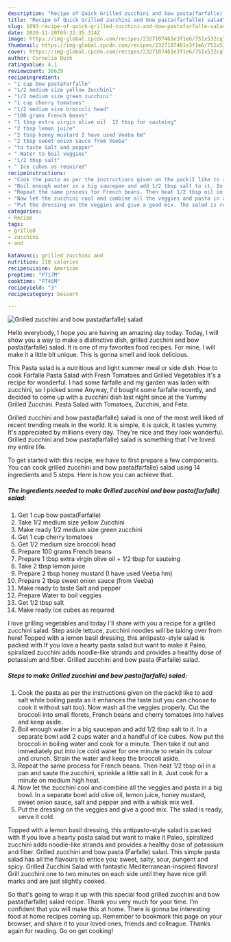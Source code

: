 ```yaml
---
description: "Recipe of Quick Grilled zucchini and bow pasta(farfalle) salad"
title: "Recipe of Quick Grilled zucchini and bow pasta(farfalle) salad"
slug: 1093-recipe-of-quick-grilled-zucchini-and-bow-pastafarfalle-salad
date: 2020-11-20T05:32:35.314Z
image: https://img-global.cpcdn.com/recipes/2327107461e3f1e6/751x532cq70/grilled-zucchini-and-bow-pastafarfalle-salad-recipe-main-photo.jpg
thumbnail: https://img-global.cpcdn.com/recipes/2327107461e3f1e6/751x532cq70/grilled-zucchini-and-bow-pastafarfalle-salad-recipe-main-photo.jpg
cover: https://img-global.cpcdn.com/recipes/2327107461e3f1e6/751x532cq70/grilled-zucchini-and-bow-pastafarfalle-salad-recipe-main-photo.jpg
author: Cornelia Bush
ratingvalue: 4.1
reviewcount: 38629
recipeingredient:
- "1 cup bow pastaFarfalle"
- "1/2 medium size yellow Zucchini"
- "1/2 medium size green zucchini"
- "1 cup cherry tomatoes"
- "1/2 medium size broccoli head"
- "100 grams French beans"
- "1 tbsp extra virgin olive oil  12 tbsp for sauteing"
- "2 tbsp lemon juice"
- "2 tbsp honey mustard I have used Veeba hm"
- "2 tbsp sweet onion sauce from Veeba"
- "to taste Salt and pepper"
- " Water to boil veggies"
- "1/2 tbsp salt"
- " Ice cubes as required"
recipeinstructions:
- "Cook the pasta as per the instructions given on the pack(I like to add salt while boiling pasta as it enhances the taste but you can choose to cook it without salt too). Now wash all the veggies properly. Cut the broccoli into small florets, French beans and cherry tomatoes into halves and keep aside."
- "Boil enough water in a big saucepan and add 1/2 tbsp salt to it. In a separate bowl add 2 cups water and a handful of ice cubes. Now put the broccoli in boiling water and cook for a minute. Then take it out and immediately put into ice cold water for one minute to retain its colour and crunch. Strain the water and keep the broccoli aside."
- "Repeat the same process for French beans. Then heat 1/2 tbsp oil in a pan and saute the zucchini, sprinkle a little salt in it. Just cook for a minute on medium high heat."
- "Now let the zucchini cool and combine all the veggies and pasta in a big bowl. In a separate bowl add olive oil, lemon juice, honey mustard, sweet onion sauce, salt and pepper and with a whisk mix well."
- "Put the dressing on the veggies and give a good mix. The salad is ready, serve it cold."
categories:
- Recipe
tags:
- grilled
- zucchini
- and

katakunci: grilled zucchini and 
nutrition: 210 calories
recipecuisine: American
preptime: "PT17M"
cooktime: "PT45M"
recipeyield: "3"
recipecategory: Dessert

---
```



![Grilled zucchini and bow pasta(farfalle) salad](https://img-global.cpcdn.com/recipes/2327107461e3f1e6/751x532cq70/grilled-zucchini-and-bow-pastafarfalle-salad-recipe-main-photo.jpg)

Hello everybody, I hope you are having an amazing day today. Today, I will show you a way to make a distinctive dish, grilled zucchini and bow pasta(farfalle) salad. It is one of my favorites food recipes. For mine, I will make it a little bit unique. This is gonna smell and look delicious.

This Pasta salad is a nutritious and light summer meal or side dish. How to cook Farfalle Pasta Salad with Fresh Tomatoes and Grilled Vegetables It&#39;s a recipe for wonderful. I had some farfalle and my garden was laden with zucchini, so I picked some Anyway, I&#39;d bought some farfalle recently, and decided to come up with a zucchini dish last night since at the Yummy Grilled Zucchini. Pasta Salad with Tomatoes, Zucchini, and Feta.

Grilled zucchini and bow pasta(farfalle) salad is one of the most well liked of recent trending meals in the world. It is simple, it is quick, it tastes yummy. It's appreciated by millions every day. They're nice and they look wonderful. Grilled zucchini and bow pasta(farfalle) salad is something that I've loved my entire life.


To get started with this recipe, we have to first prepare a few components. You can cook grilled zucchini and bow pasta(farfalle) salad using 14 ingredients and 5 steps. Here is how you can achieve that.

<!--inarticleads1-->

##### The ingredients needed to make Grilled zucchini and bow pasta(farfalle) salad:

1. Get 1 cup bow pasta(Farfalle)
1. Take 1/2 medium size yellow Zucchini
1. Make ready 1/2 medium size green zucchini
1. Get 1 cup cherry tomatoes
1. Get 1/2 medium size broccoli head
1. Prepare 100 grams French beans
1. Prepare 1 tbsp extra virgin olive oil + 1/2 tbsp for sauteing
1. Take 2 tbsp lemon juice
1. Prepare 2 tbsp honey mustard (I have used Veeba hm)
1. Prepare 2 tbsp sweet onion sauce (from Veeba)
1. Make ready to taste Salt and pepper
1. Prepare  Water to boil veggies
1. Get 1/2 tbsp salt
1. Make ready  Ice cubes as required


I love grilling vegetables and today I&#39;ll share with you a recipe for a grilled zucchini salad. Step aside lettuce, zucchini noodles will be taking over from here! Topped with a lemon basil dressing, this antipasto-style salad is packed with If you love a hearty pasta salad but want to make it Paleo, spiralized zucchini adds noodle-like strands and provides a healthy dose of potassium and fiber. Grilled zucchini and bow pasta (Farfalle) salad. 

<!--inarticleads2-->

##### Steps to make Grilled zucchini and bow pasta(farfalle) salad:

1. Cook the pasta as per the instructions given on the pack(I like to add salt while boiling pasta as it enhances the taste but you can choose to cook it without salt too). Now wash all the veggies properly. Cut the broccoli into small florets, French beans and cherry tomatoes into halves and keep aside.
1. Boil enough water in a big saucepan and add 1/2 tbsp salt to it. In a separate bowl add 2 cups water and a handful of ice cubes. Now put the broccoli in boiling water and cook for a minute. Then take it out and immediately put into ice cold water for one minute to retain its colour and crunch. Strain the water and keep the broccoli aside.
1. Repeat the same process for French beans. Then heat 1/2 tbsp oil in a pan and saute the zucchini, sprinkle a little salt in it. Just cook for a minute on medium high heat.
1. Now let the zucchini cool and combine all the veggies and pasta in a big bowl. In a separate bowl add olive oil, lemon juice, honey mustard, sweet onion sauce, salt and pepper and with a whisk mix well.
1. Put the dressing on the veggies and give a good mix. The salad is ready, serve it cold.


Topped with a lemon basil dressing, this antipasto-style salad is packed with If you love a hearty pasta salad but want to make it Paleo, spiralized zucchini adds noodle-like strands and provides a healthy dose of potassium and fiber. Grilled zucchini and bow pasta (Farfalle) salad. This simple pasta salad has all the flavours to entice you; sweet, salty, sour, pungent and spicy. Grilled Zucchini Salad with fantastic Mediterranean-inspired flavors! Grill zucchini one to two minutes on each side until they have nice grill marks and are just slightly cooked. 

So that's going to wrap it up with this special food grilled zucchini and bow pasta(farfalle) salad recipe. Thank you very much for your time. I'm confident that you will make this at home. There is gonna be interesting food at home recipes coming up. Remember to bookmark this page on your browser, and share it to your loved ones, friends and colleague. Thanks again for reading. Go on get cooking!
